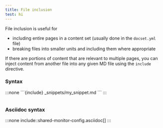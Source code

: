 ```yaml
---
title: File inclusion
test: hi
---
```


File inclusion is useful for
- including entire pages in a content set (usually done in the `docset.yml` file)
- breaking files into smaller units and including them where appropriate

If there are portions of content that are relevant to multiple pages, you can inject content from another file into any given MD file using the `include` directive.

### Syntax

:::none
\`\`\`\{include} _snippets/my_snippet.md
\`\`\`
:::

```{include} _snippets/my_snippet.md
```

### Asciidoc syntax

:::none
include::shared-monitor-config.asciidoc[]
:::